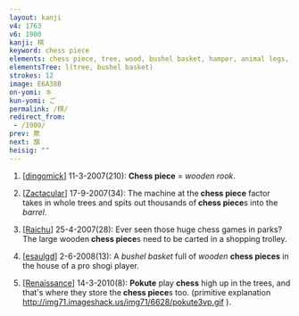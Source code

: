 ```yaml
---
layout: kanji
v4: 1763
v6: 1900
kanji: 棋
keyword: chess piece
elements: chess piece, tree, wood, bushel basket, hamper, animal legs, eight
elementsTree: l(tree, bushel basket)
strokes: 12
image: E6A38B
on-yomi: キ
kun-yomi: ご
permalink: /棋/
redirect_from:
 - /1900/
prev: 欺
next: 旗
heisig: ""
---
```


1) [<a href="http://kanji.koohii.com/profile/dingomick">dingomick</a>] 11-3-2007(210): <strong>Chess piece</strong> = <em>wooden rook</em>.

2) [<a href="http://kanji.koohii.com/profile/Zactacular">Zactacular</a>] 17-9-2007(34): The machine at the<strong> chess piece</strong> factor takes in whole trees and spits out thousands of<strong> chess piece</strong>s into the <em>barrel</em>.

3) [<a href="http://kanji.koohii.com/profile/Raichu">Raichu</a>] 25-4-2007(28): Ever seen those huge chess games in parks? The large wooden<strong> chess piece</strong>s need to be carted in a shopping trolley.

4) [<a href="http://kanji.koohii.com/profile/esaulgd">esaulgd</a>] 2-6-2008(13): A <em>bushel basket</em> full of <em>wooden</em> <strong>chess pieces</strong> in the house of a pro shogi player.

5) [<a href="http://kanji.koohii.com/profile/Renaissance">Renaissance</a>] 14-3-2010(8): <strong>Pokute</strong> play <strong>chess</strong> high up in the trees, and that&#039;s where they store the<strong> chess piece</strong>s too. (primitive explanation <a href="http://img71.imageshack.us/img71/6628/pokute3vp.gif">http://img71.imageshack.us/img71/6628/pokute3vp.gif</a> ).

